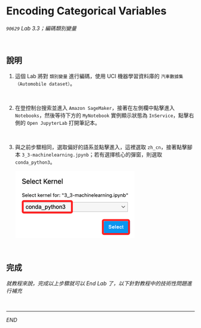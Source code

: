 # Encoding Categorical Variables

_`90629` Lab 3.3；編碼類別變量_

<br>

## 說明

1. 這個 Lab 將對 `類別變量` 進行編碼，使用 UCI 機器學習資料庫的 `汽車數據集（Automobile dataset）`。

<br>

2. 在登控制台搜索並進入 `Amazon SageMaker`，接著在左側欄中點擊進入 `Notebooks`，然後等待下方的 `MyNotebook` 實例顯示狀態為 `InService`，點擊右側的 `Open JupyterLab` 打開筆記本。

<br>

3. 與之前步驟相同，選取偏好的語系並點擊進入，這裡選取 `zh_cn`，接著點擊腳本 `3_3-machinelearning.jpynb`；若有選擇核心的彈窗，則選取 `conda_python3`。

    ![](images/img_01.png)

<br>

## 完成

_就教程來說，完成以上步驟就可以 End Lab 了，以下針對教程中的技術性問題進行補充_

<br>

___

_END_